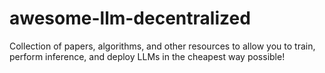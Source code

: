 # awesome-llm-decentralized
Collection of papers, algorithms, and other resources to allow you to train, perform inference, and deploy LLMs in the cheapest way possible!
